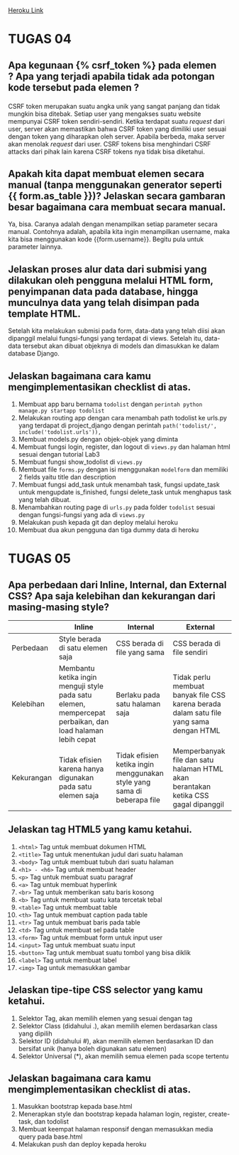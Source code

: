 [Heroku Link](https://tugasduapbpraihankusui.herokuapp.com/todolist/)

# TUGAS 04

## Apa kegunaan {% csrf_token %} pada elemen <form>? Apa yang terjadi apabila tidak ada potongan kode tersebut pada elemen <form>?
CSRF token merupakan suatu angka unik yang sangat panjang dan tidak mungkin bisa ditebak. Setiap user yang mengakses suatu website mempunyai CSRF token sendiri-sendiri. 
Ketika terdapat suatu _request_ dari user, server akan memastikan bahwa CSRF token yang dimiliki user sesuai dengan token yang diharapkan oleh server. Apabila berbeda, maka server akan menolak _request_ dari user.
CSRF tokens bisa menghindari CSRF attacks dari pihak lain karena CSRF tokens nya tidak bisa diketahui.
  
## Apakah kita dapat membuat elemen <form> secara manual (tanpa menggunakan generator seperti {{ form.as_table }})? Jelaskan secara gambaran besar bagaimana cara membuat <form> secara manual.
Ya, bisa. Caranya adalah dengan menampilkan setiap parameter secara manual. Contohnya adalah, apabila kita ingin menampilkan username, maka kita bisa menggunakan kode {{form.username}}. Begitu pula untuk parameter lainnya.

## Jelaskan proses alur data dari submisi yang dilakukan oleh pengguna melalui HTML form, penyimpanan data pada database, hingga munculnya data yang telah disimpan pada template HTML.
Setelah kita melakukan submisi pada form, data-data yang telah diisi akan dipanggil melalui fungsi-fungsi yang terdapat di views. Setelah itu, data-data tersebut akan dibuat objeknya di models dan dimasukkan ke dalam database Django.

## Jelaskan bagaimana cara kamu mengimplementasikan checklist di atas.
1. Membuat app baru bernama `todolist` dengan `perintah python manage.py startapp todolist`
2. Melakukan routing app dengan cara menambah path todolist ke urls.py yang terdapat di project_django dengan perintah `path('todolist/', include('todolist.urls')),`
3. Membuat models.py dengan objek-objek yang diminta
4. Membuat fungsi login, register, dan logout di `views.py` dan halaman html sesuai dengan tutorial Lab3
5. Membuat fungsi show_todolist di `views.py`
6. Membuat file `forms.py` dengan isi menggunakan `modelform` dan memiliki 2 fields yaitu title dan description
7. Membuat fungsi add_task untuk menambah task, fungsi update_task untuk mengupdate is_finished, fungsi delete_task untuk menghapus task yang telah dibuat.
8. Menambahkan routing page di `urls.py` pada folder `todolist` sesuai dengan fungsi-fungsi yang ada di `views.py`
9. Melakukan push kepada git dan deploy melalui heroku
10. Membuat dua akun pengguna dan tiga dummy data di heroku


# TUGAS 05

## Apa perbedaan dari Inline, Internal, dan External CSS? Apa saja kelebihan dan kekurangan dari masing-masing style?
| | Inline | Internal | External |
|-|--|--|--|
|Perbedaan|Style berada di satu elemen saja|CSS berada di file yang sama|CSS berada di file sendiri
|Kelebihan|Membantu ketika ingin menguji style pada satu elemen, mempercepat perbaikan, dan load halaman lebih cepat|Berlaku pada satu halaman saja|Tidak perlu membuat banyak file CSS karena berada dalam satu file yang sama dengan HTML|CSS bisa diberlakukan pada beberapa file HTML, ukuran HTML juga lebih kecil
|Kekurangan|Tidak efisien karena hanya digunakan pada satu elemen saja|Tidak efisien ketika ingin menggunakan style yang sama di beberapa file|Memperbanyak file dan satu halaman HTML akan berantakan ketika CSS gagal dipanggil


## Jelaskan tag HTML5 yang kamu ketahui.
1. `<html>` Tag untuk membuat dokumen HTML
2. `<title>` Tag untuk menentukan judul dari suatu halaman
3. `<body>` Tag untuk membuat tubuh dari suatu halaman
4. `<h1> - <h6>` Tag untuk membuat header
5. `<p>` Tag untuk membuat suatu paragraf
6. `<a>` Tag untuk membuat hyperlink
7. `<br>` Tag untuk memberikan satu baris kosong
8. `<b>` Tag untuk membuat suatu kata tercetak tebal
9. `<table>` Tag untuk membuat table
10. `<th>` Tag untuk membuat caption pada table
11. `<tr>` Tag untuk membuat baris pada table
12. `<td>` Tag untuk membuat sel pada table
13. `<form>` Tag untuk membuat form untuk input user
14. `<input>` Tag untuk membuat suatu input
15. `<button>` Tag untuk membuat suatu tombol yang bisa diklik
16. `<label>` Tag untuk membuat label
17. `<img>` Tag untuk memasukkan gambar

## Jelaskan tipe-tipe CSS selector yang kamu ketahui.
1. Selektor Tag, akan memilih elemen yang sesuai dengan tag
2. Selektor Class (didahului .), akan memilih elemen berdasarkan class yang dipilih
3. Selektor ID (didahului #), akan memilih elemen berdasarkan ID dan bersifat unik (hanya boleh digunakan satu elemen)
4. Selektor Universal (*), akan memilih semua elemen pada scope tertentu

## Jelaskan bagaimana cara kamu mengimplementasikan checklist di atas.
1. Masukkan <link >bootstrap kepada base.html
2. Menerapkan style dan bootstrap kepada halaman login, register, create-task, dan todolist
3. Membuat keempat halaman responsif dengan memasukkan media query pada base.html
4. Melakukan push dan deploy kepada heroku


